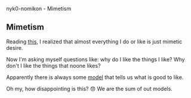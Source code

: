 nyk0-nomikon - Mimetism

## Mimetism

Reading [this](https://www.epsilontheory.com/25-anti-mimetic-tactics-for-living-a-counter-cultural-life/), I realized that almost everything I do or like is just mimetic desire.

Now I'm asking myself questions like: why do I like the things I like? Why don't I like the things that noone likes?

Apparently there is always some [model](https://read.lukeburgis.com/p/mimetic-desire-101) that tells us what is good to like.

Oh my, how disappointing is this? 😞 We are the sum of out models.
